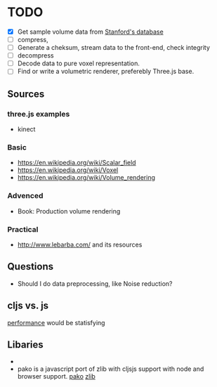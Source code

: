 # TODO #
- [x] Get sample volume data from [Stanford's database](https://graphics.stanford.edu/data/voldata/)
- [ ] compress,
- [ ] Generate a cheksum, stream data to the front-end, check integrity
- [ ] decompress
- [ ] Decode data to pure voxel representation.
- [ ] Find or write a volumetric renderer, preferebly Three.js base.

## Sources ##

### three.js examples ###

* kinect

### Basic ###
- https://en.wikipedia.org/wiki/Scalar_field
- https://en.wikipedia.org/wiki/Voxel
- https://en.wikipedia.org/wiki/Volume_rendering

### Advenced ###
- Book: Production volume rendering

### Practical ###
- http://www.lebarba.com/ and its resources


## Questions ##
- Should I do data preprocessing, like Noise reduction?

## cljs vs. js ##
[performance](https://numergent.com/2015-12/ClojureScript-performance-revisited.html) would be statisfying

## Libaries ##
-
- pako is a javascript port of zlib with cljsjs support with node and browser support.
[pako](https://github.com/nodeca/pako)
[zlib](https://zlib.net/)
